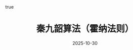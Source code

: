 ﻿---
title: "秦九韶算法（霍纳法则）"
date: 2025-10-30
tags: ["算法","多项式","优化算法",]
categories: ["算法原理","数学"]
draft: false
math: true
---